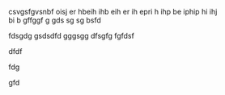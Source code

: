 
csvgsfgvsnbf oisj er 
hbeih ihb eih
 er
 ih epri h ihp
 be iphip hi ihj\
  bi
  b gffggf
  g
  gds
  sg
  sg
  bsfd
  
fdsgdg
gsdsdfd
gggsgg
dfsgfg
fgfdsf

dfdf

fdg

gfd
